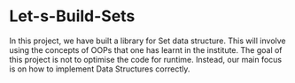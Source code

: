 # Let-s-Build-Sets
In this project, we have built a library for Set data structure. This will involve using the concepts of OOPs that one has learnt in the institute. The goal of this project is not to optimise the code for runtime. Instead, our main focus is on how to implement Data Structures correctly.
